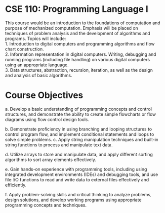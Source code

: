# CSE 110: Programming Language I
<p>This course would be an introduction to the foundations of computation and purpose of mechanized computation. Emphasis will be placed on techniques of problem analysis and the development of algorithms and programs. Topics will include:<br>
1. Introduction to digital computers and programming algorithms and flow chart construction.<br>
2. Information representation in digital computers. Writing, debugging and running programs (including file handling) on various digital computers using an appropriate language.<br>
3. Data structures, abstraction, recursion, iteration, as well as the design and analysis of basic algorithms.</p>

# Course Objectives

a. Develop a basic understanding of programming concepts and control structures, and demonstrate the ability to create simple flowcharts or flow diagrams using flow control design tools.

b. Demonstrate proficiency in using branching and looping structures to control program flow, and implement conditional statements and loops to solve simple problems.
c. Apply string manipulation techniques and built-in string functions to process and manipulate text data.

d. Utilize arrays to store and manipulate data, and apply different sorting algorithms to sort array elements effectively.

e. Gain hands-on experience with programming tools, including using integrated development environments (IDEs) and debugging tools, and use file I/O functions to read and write data to external files effectively and efficiently.

f. Apply problem-solving skills and critical thinking to analyze problems, design solutions, and develop working programs using appropriate programming concepts and techniques.
